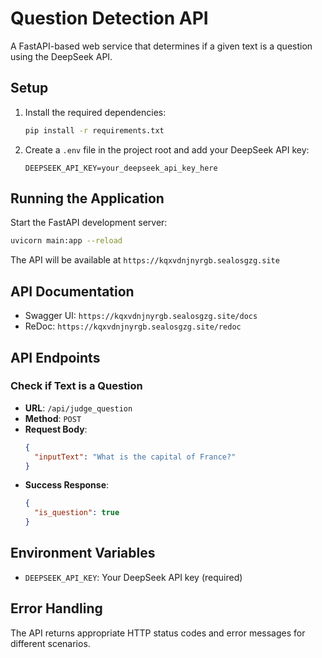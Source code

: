 # Question Detection API

A FastAPI-based web service that determines if a given text is a question using the DeepSeek API.

## Setup

1. Install the required dependencies:
   ```bash
   pip install -r requirements.txt
   ```

2. Create a `.env` file in the project root and add your DeepSeek API key:
   ```
   DEEPSEEK_API_KEY=your_deepseek_api_key_here
   ```

## Running the Application

Start the FastAPI development server:
```bash
uvicorn main:app --reload
```

The API will be available at `https://kqxvdnjnyrgb.sealosgzg.site`

## API Documentation

- Swagger UI: `https://kqxvdnjnyrgb.sealosgzg.site/docs`
- ReDoc: `https://kqxvdnjnyrgb.sealosgzg.site/redoc`

## API Endpoints

### Check if Text is a Question

- **URL**: `/api/judge_question`
- **Method**: `POST`
- **Request Body**:
  ```json
  {
    "inputText": "What is the capital of France?"
  }
  ```
- **Success Response**:
  ```json
  {
    "is_question": true
  }
  ```

## Environment Variables

- `DEEPSEEK_API_KEY`: Your DeepSeek API key (required)

## Error Handling

The API returns appropriate HTTP status codes and error messages for different scenarios.
